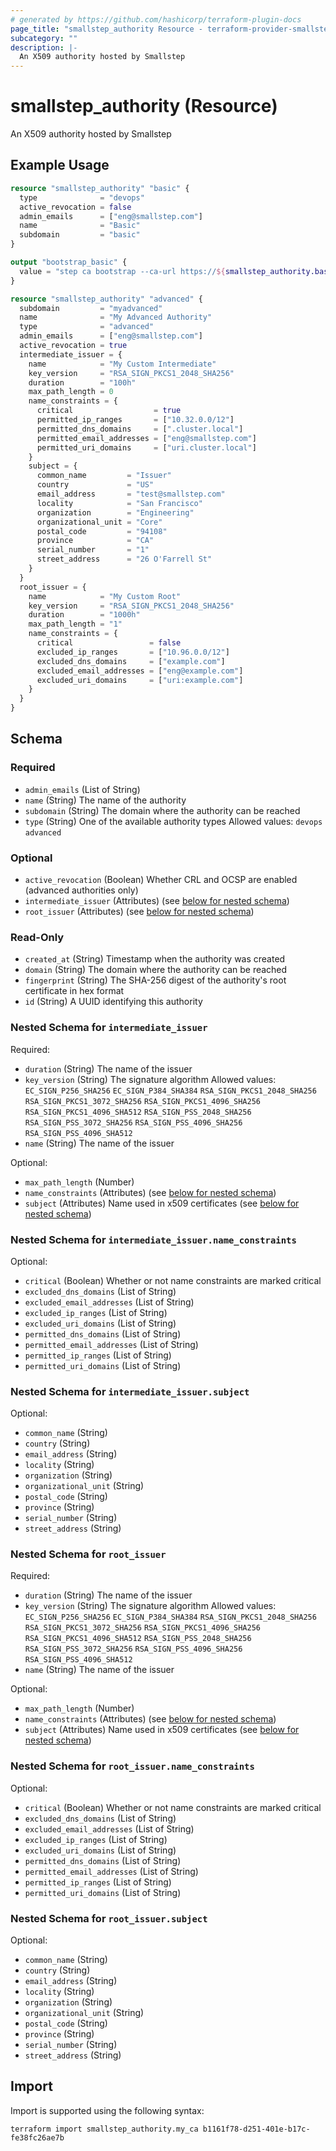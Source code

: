 ```yaml
---
# generated by https://github.com/hashicorp/terraform-plugin-docs
page_title: "smallstep_authority Resource - terraform-provider-smallstep"
subcategory: ""
description: |-
  An X509 authority hosted by Smallstep
---
```


# smallstep_authority (Resource)

An X509 authority hosted by Smallstep

## Example Usage

```terraform
resource "smallstep_authority" "basic" {
  type              = "devops"
  active_revocation = false
  admin_emails      = ["eng@smallstep.com"]
  name              = "Basic"
  subdomain         = "basic"
}

output "bootstrap_basic" {
  value = "step ca bootstrap --ca-url https://${smallstep_authority.basic.domain} --fingerprint ${smallstep_authority.basic.fingerprint} --context basic"
}

resource "smallstep_authority" "advanced" {
  subdomain         = "myadvanced"
  name              = "My Advanced Authority"
  type              = "advanced"
  admin_emails      = ["eng@smallstep.com"]
  active_revocation = true
  intermediate_issuer = {
    name            = "My Custom Intermediate"
    key_version     = "RSA_SIGN_PKCS1_2048_SHA256"
    duration        = "100h"
    max_path_length = 0
    name_constraints = {
      critical                  = true
      permitted_ip_ranges       = ["10.32.0.0/12"]
      permitted_dns_domains     = [".cluster.local"]
      permitted_email_addresses = ["eng@smallstep.com"]
      permitted_uri_domains     = ["uri.cluster.local"]
    }
    subject = {
      common_name         = "Issuer"
      country             = "US"
      email_address       = "test@smallstep.com"
      locality            = "San Francisco"
      organization        = "Engineering"
      organizational_unit = "Core"
      postal_code         = "94108"
      province            = "CA"
      serial_number       = "1"
      street_address      = "26 O'Farrell St"
    }
  }
  root_issuer = {
    name            = "My Custom Root"
    key_version     = "RSA_SIGN_PKCS1_2048_SHA256"
    duration        = "1000h"
    max_path_length = "1"
    name_constraints = {
      critical                 = false
      excluded_ip_ranges       = ["10.96.0.0/12"]
      excluded_dns_domains     = ["example.com"]
      excluded_email_addresses = ["eng@example.com"]
      excluded_uri_domains     = ["uri:example.com"]
    }
  }
}
```

<!-- schema generated by tfplugindocs -->
## Schema

### Required

- `admin_emails` (List of String)
- `name` (String) The name of the authority
- `subdomain` (String) The domain where the authority can be reached
- `type` (String) One of the available authority types
Allowed values: `devops` `advanced`

### Optional

- `active_revocation` (Boolean) Whether CRL and OCSP are enabled (advanced authorities only)
- `intermediate_issuer` (Attributes) (see [below for nested schema](#nestedatt--intermediate_issuer))
- `root_issuer` (Attributes) (see [below for nested schema](#nestedatt--root_issuer))

### Read-Only

- `created_at` (String) Timestamp when the authority was created
- `domain` (String) The domain where the authority can be reached
- `fingerprint` (String) The SHA-256 digest of the authority's root certificate in hex format
- `id` (String) A UUID identifying this authority

<a id="nestedatt--intermediate_issuer"></a>
### Nested Schema for `intermediate_issuer`

Required:

- `duration` (String) The name of the issuer
- `key_version` (String) The signature algorithm
Allowed values: `EC_SIGN_P256_SHA256` `EC_SIGN_P384_SHA384` `RSA_SIGN_PKCS1_2048_SHA256` `RSA_SIGN_PKCS1_3072_SHA256` `RSA_SIGN_PKCS1_4096_SHA256` `RSA_SIGN_PKCS1_4096_SHA512` `RSA_SIGN_PSS_2048_SHA256` `RSA_SIGN_PSS_3072_SHA256` `RSA_SIGN_PSS_4096_SHA256` `RSA_SIGN_PSS_4096_SHA512`
- `name` (String) The name of the issuer

Optional:

- `max_path_length` (Number)
- `name_constraints` (Attributes) (see [below for nested schema](#nestedatt--intermediate_issuer--name_constraints))
- `subject` (Attributes) Name used in x509 certificates (see [below for nested schema](#nestedatt--intermediate_issuer--subject))

<a id="nestedatt--intermediate_issuer--name_constraints"></a>
### Nested Schema for `intermediate_issuer.name_constraints`

Optional:

- `critical` (Boolean) Whether or not name constraints are marked critical
- `excluded_dns_domains` (List of String)
- `excluded_email_addresses` (List of String)
- `excluded_ip_ranges` (List of String)
- `excluded_uri_domains` (List of String)
- `permitted_dns_domains` (List of String)
- `permitted_email_addresses` (List of String)
- `permitted_ip_ranges` (List of String)
- `permitted_uri_domains` (List of String)


<a id="nestedatt--intermediate_issuer--subject"></a>
### Nested Schema for `intermediate_issuer.subject`

Optional:

- `common_name` (String)
- `country` (String)
- `email_address` (String)
- `locality` (String)
- `organization` (String)
- `organizational_unit` (String)
- `postal_code` (String)
- `province` (String)
- `serial_number` (String)
- `street_address` (String)



<a id="nestedatt--root_issuer"></a>
### Nested Schema for `root_issuer`

Required:

- `duration` (String) The name of the issuer
- `key_version` (String) The signature algorithm
Allowed values: `EC_SIGN_P256_SHA256` `EC_SIGN_P384_SHA384` `RSA_SIGN_PKCS1_2048_SHA256` `RSA_SIGN_PKCS1_3072_SHA256` `RSA_SIGN_PKCS1_4096_SHA256` `RSA_SIGN_PKCS1_4096_SHA512` `RSA_SIGN_PSS_2048_SHA256` `RSA_SIGN_PSS_3072_SHA256` `RSA_SIGN_PSS_4096_SHA256` `RSA_SIGN_PSS_4096_SHA512`
- `name` (String) The name of the issuer

Optional:

- `max_path_length` (Number)
- `name_constraints` (Attributes) (see [below for nested schema](#nestedatt--root_issuer--name_constraints))
- `subject` (Attributes) Name used in x509 certificates (see [below for nested schema](#nestedatt--root_issuer--subject))

<a id="nestedatt--root_issuer--name_constraints"></a>
### Nested Schema for `root_issuer.name_constraints`

Optional:

- `critical` (Boolean) Whether or not name constraints are marked critical
- `excluded_dns_domains` (List of String)
- `excluded_email_addresses` (List of String)
- `excluded_ip_ranges` (List of String)
- `excluded_uri_domains` (List of String)
- `permitted_dns_domains` (List of String)
- `permitted_email_addresses` (List of String)
- `permitted_ip_ranges` (List of String)
- `permitted_uri_domains` (List of String)


<a id="nestedatt--root_issuer--subject"></a>
### Nested Schema for `root_issuer.subject`

Optional:

- `common_name` (String)
- `country` (String)
- `email_address` (String)
- `locality` (String)
- `organization` (String)
- `organizational_unit` (String)
- `postal_code` (String)
- `province` (String)
- `serial_number` (String)
- `street_address` (String)

## Import

Import is supported using the following syntax:

```shell
terraform import smallstep_authority.my_ca b1161f78-d251-401e-b17c-fe38fc26ae7b
```
